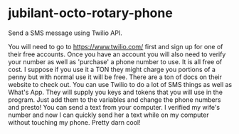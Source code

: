 # jubilant-octo-rotary-phone
Send a SMS message using Twilio API.

You will need to go to https://www.twilio.com/ first and sign up for one of their free accounts. Once you have an account you will also need to verify your number as well as 'purchase' a phone number to use. It is all free of cost. I suppose if you use it a TON they might charge you portions of a penny but with normal use it will be free. There are a ton of docs on their website to check out. You can use Twilio to do a lot of SMS things as well as What's App.
They will supply you keys and tokens that you will use in the program. Just add them to the variables and change the phone numbers and presto! You can send a text from your computer. I verified my wife's number and now I can quickly send her a text while on my computer without touching my phone. Pretty darn cool!
